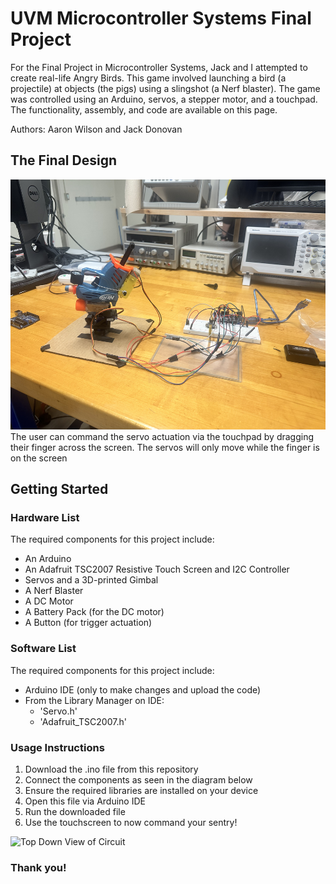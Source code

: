 # UVM Microcontroller Systems Final Project
For the Final Project in Microcontroller Systems, Jack and I attempted to create real-life Angry Birds. This game involved launching a bird (a projectile) at objects (the pigs) using a slingshot (a Nerf blaster). The game was controlled using an Arduino, servos, a stepper motor, and a touchpad. The functionality, assembly, and code are available on this page.

Authors: Aaron Wilson and Jack Donovan

## The Final Design
<img src="IMG_9239.jpg" alt="Final Angry Birds Design" width="600" height="400">
The user can command the servo actuation via the touchpad by dragging their finger across the screen. The servos will only move while the finger is on the screen 

## Getting Started
### Hardware List
The required components for this project include:
-  An Arduino
-  An Adafruit TSC2007 Resistive Touch Screen and I2C Controller
-  Servos and a 3D-printed Gimbal
-  A Nerf Blaster
-  A DC Motor
-  A Battery Pack (for the DC motor)
-  A Button (for trigger actuation)

### Software List
The required components for this project include:
-  Arduino IDE (only to make changes and upload the code)
-  From the Library Manager on IDE:
   -  'Servo.h'
   -  'Adafruit_TSC2007.h'

### Usage Instructions
1. Download the .ino file from this repository
2. Connect the components as seen in the diagram below
3. Ensure the required libraries are installed on your device
4. Open this file via Arduino IDE
5. Run the downloaded file
6. Use the touchscreen to now command your sentry!
<img src="IMG_7956.jpg" alt="Top Down View of Circuit" width="600" height="400">

### Thank you!


